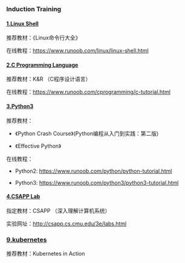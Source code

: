 ### Induction Training

#### [1.Linux Shell](./1.linux-shell/)

推荐教材：《Linux命令行大全》

在线教程：https://www.runoob.com/linux/linux-shell.html


#### [2.C Programming Language](./2.c-programming-language/)

推荐教材：K&R （C程序设计语言）

在线教程：https://www.runoob.com/cprogramming/c-tutorial.html


#### [3.Python3](./3.python/)

推荐教材：

* 《Python Crash Course》(Python编程从入门到实践：第二版)

* 《Effective Python》

在线教程：

* Python2: https://www.runoob.com/python/python-tutorial.html

* Python3: https://www.runoob.com/python3/python3-tutorial.html


#### [4.CSAPP Lab](./4.CSAPP/)

指定教材：CSAPP （深入理解计算机系统）

实验网址：http://csapp.cs.cmu.edu/3e/labs.html


### [9.kubernetes](./9.k8s/)

推荐教材：Kubernetes in Action
